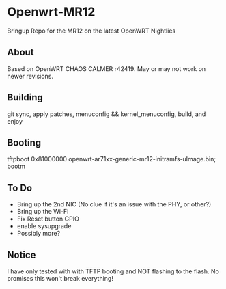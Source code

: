 Openwrt-MR12
============

Bringup Repo for the MR12 on the latest OpenWRT Nightlies


About
-----
Based on OpenWRT CHAOS CALMER r42419. May or may not work on newer revisions.

Building
--------
git sync, apply patches, menuconfig && kernel_menuconfig, build, and enjoy

Booting
-------
tftpboot 0x81000000 openwrt-ar71xx-generic-mr12-initramfs-uImage.bin; bootm

To Do
-----
* Bring up the 2nd NIC (No clue if it's an issue with the PHY, or other?)
* Bring up the Wi-Fi
* Fix Reset button GPIO
* enable sysupgrade
* Possibly more?

Notice
------
I have only tested with with TFTP booting and NOT flashing to the flash. No promises this won't break everything!
